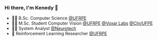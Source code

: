 ### Hi there, I'm Kenedy 👋

- 👨‍🎓 B.Sc. Computer Science [@UFRPE](https://www.instagram.com/ufrpe/)
- 👨‍🏫 M.Sc. Student Computer Vision [@UFRPE](https://www.instagram.com/ufrpe/) [@Voxar Labs](https://www.instagram.com/voxarlabs/) [@CIn/UFPE](https://www.instagram.com/cinufpe/)
- 👨‍💻 System Analyst [@Neurotech](https://www.instagram.com/neurotechbrasil/)
- 🤖 Reinforcement Learning Researcher [@UFRPE](https://www.instagram.com/ufrpe/)
